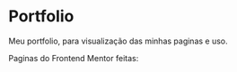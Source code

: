 # Portfolio
Meu portfolio, para visualização das minhas paginas e uso.

Paginas do Frontend Mentor feitas:
